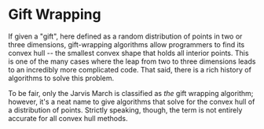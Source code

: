 # Gift Wrapping
If given a "gift", here defined as a random distribution of points in two or three dimensions, gift-wrapping algorithms allow programmers to find its convex hull -- the smallest convex shape that holds all interior points.
This is one of the many cases where the leap from two to three dimensions leads to an incredibly more complicated code.
That said, there is a rich history of algorithms to solve this problem.

To be fair, only the Jarvis March is classified as *the* gift wrapping algorithm; however, it's a neat name to give algorithms that solve for the convex hull of a distribution of points.
Strictly speaking, though, the term is not entirely accurate for all convex hull methods.

<script>
MathJax.Hub.Queue(["Typeset",MathJax.Hub]);
</script>
$$ 
\newcommand{\d}{\mathrm{d}}
\newcommand{\bff}{\boldsymbol{f}}
\newcommand{\bfg}{\boldsymbol{g}}
\newcommand{\bfp}{\boldsymbol{p}}
\newcommand{\bfq}{\boldsymbol{q}}
\newcommand{\bfx}{\boldsymbol{x}}
\newcommand{\bfu}{\boldsymbol{u}}
\newcommand{\bfv}{\boldsymbol{v}}
\newcommand{\bfA}{\boldsymbol{A}}
\newcommand{\bfB}{\boldsymbol{B}}
\newcommand{\bfC}{\boldsymbol{C}}
\newcommand{\bfM}{\boldsymbol{M}}
\newcommand{\bfJ}{\boldsymbol{J}}
\newcommand{\bfR}{\boldsymbol{R}}
\newcommand{\bfT}{\boldsymbol{T}}
\newcommand{\bfomega}{\boldsymbol{\omega}}
\newcommand{\bftau}{\boldsymbol{\tau}}
$$

